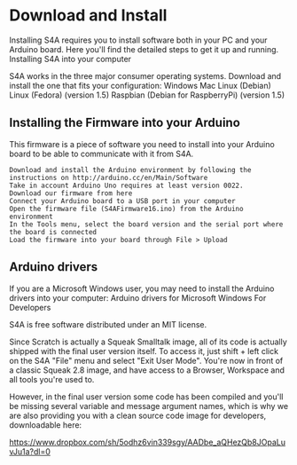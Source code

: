 # Download and Install

Installing S4A requires you to install software both in your PC and your Arduino board. Here you'll find the detailed steps to get it up and running.
Installing S4A into your computer

S4A works in the three major consumer operating systems. Download and install the one that fits your configuration:
    Windows
    Mac
    Linux (Debian)
    Linux (Fedora) (version 1.5)
    Raspbian (Debian for RaspberryPi) (version 1.5)

## Installing the Firmware into your Arduino

This firmware is a piece of software you need to install into your Arduino board to be able to communicate with it from S4A.

    Download and install the Arduino environment by following the instructions on http://arduino.cc/en/Main/Software
    Take in account Arduino Uno requires at least version 0022.
    Download our firmware from here
    Connect your Arduino board to a USB port in your computer
    Open the firmware file (S4AFirmware16.ino) from the Arduino environment
    In the Tools menu, select the board version and the serial port where the board is connected
    Load the firmware into your board through File > Upload

## Arduino drivers

If you are a Microsoft Windows user, you may need to install the Arduino drivers into your computer:
Arduino drivers for Microsoft Windows
For Developers

S4A is free software distributed under an MIT license.

Since Scratch is actually a Squeak Smalltalk image, all of its code is actually shipped with the final user version itself. To access it, just shift + left click on the S4A "File" menu and select "Exit User Mode". You're now in front of a classic Squeak 2.8 image, and have access to a Browser, Workspace and all tools you're used to.

However, in the final user version some code has been compiled and you'll be missing several variable and message argument names, which is why we are also providing you with a clean source code image for developers, downloadable here:


https://www.dropbox.com/sh/5odhz6vin339sgy/AADbe_aQHezQb8JOpaLuvJu1a?dl=0
